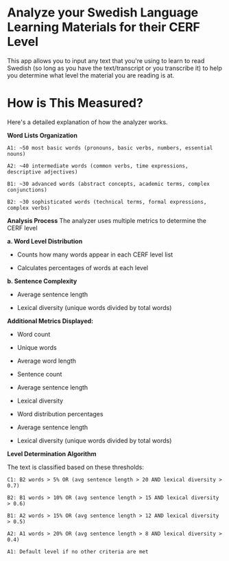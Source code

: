 # Analyze your Swedish Language Learning Materials for their CERF Level

This app allows you to input any text that you're using to learn to read Swedish (so long as you have the text/transcript or you transcribe it) to help you determine what level the material you are reading is at. 

# How is This Measured?

Here's a detailed explanation of how the analyzer works.

<b>Word Lists Organization</b>
```
A1: ~50 most basic words (pronouns, basic verbs, numbers, essential nouns)

A2: ~40 intermediate words (common verbs, time expressions, descriptive adjectives)

B1: ~30 advanced words (abstract concepts, academic terms, complex conjunctions)

B2: ~30 sophisticated words (technical terms, formal expressions, complex verbs)
```


<b>Analysis Process</b>
The analyzer uses multiple metrics to determine the CERF level

<b>a. Word Level Distribution</b>

- Counts how many words appear in each CERF level list

- Calculates percentages of words at each level

<b>b. Sentence Complexity</b>

- Average sentence length

- Lexical diversity (unique words divided by total words)

<b>Additional Metrics Displayed:</b>

- Word count

- Unique words

- Average word length

- Sentence count

- Average sentence length

- Lexical diversity

- Word distribution percentages

- Average sentence length

- Lexical diversity (unique words divided by total words)


<b>Level Determination Algorithm</b>

The text is classified based on these thresholds:

```
C1: B2 words > 5% OR (avg sentence length > 20 AND lexical diversity > 0.7)

B2: B1 words > 10% OR (avg sentence length > 15 AND lexical diversity > 0.6)

B1: A2 words > 15% OR (avg sentence length > 12 AND lexical diversity > 0.5)

A2: A1 words > 20% OR (avg sentence length > 8 AND lexical diversity > 0.4)

A1: Default level if no other criteria are met

```

